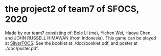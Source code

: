 # the project2 of team7 of SFOCS, 2020
Made by our team7 consisting of: Bole Li (me), Yichen Wei, Haoyu Chen, and JOHN RUSSELL HIMAWAN (from Indonesia).
This game can be played at [SilverFOCS](https://focs.ji.sjtu.edu.cn/silverfocs/demo/2/p2team7/).
See the booklet at ./doc/booklet.pdf, and poster at ./doc/poster.pdf.
